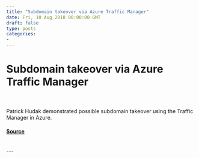 ```yaml
---
title: "Subdomain takeover via Azure Traffic Manager"
date: Fri, 10 Aug 2018 00:00:00 GMT
draft: false
type: posts
categories: 
- 
---
```

# Subdomain takeover via Azure Traffic Manager

<br/>

<br/>
Patrick Hudak demonstrated possible subdomain takeover using the Traffic Manager in Azure.

#### [Source](https://www.cloudvulndb.org/azure-subdomain-takeover)

<br/>
---
